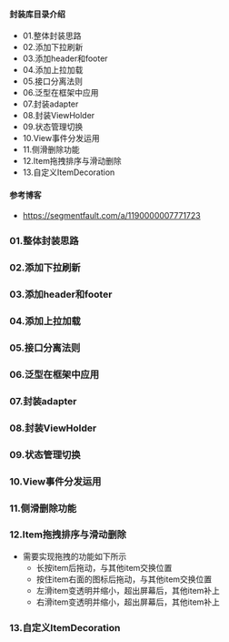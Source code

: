 #### 封装库目录介绍
- 01.整体封装思路
- 02.添加下拉刷新
- 03.添加header和footer
- 04.添加上拉加载
- 05.接口分离法则
- 06.泛型在框架中应用
- 07.封装adapter
- 08.封装ViewHolder
- 09.状态管理切换
- 10.View事件分发运用
- 11.侧滑删除功能
- 12.Item拖拽排序与滑动删除
- 13.自定义ItemDecoration



#### 参考博客
- https://segmentfault.com/a/1190000007771723


### 01.整体封装思路
### 02.添加下拉刷新
### 03.添加header和footer
### 04.添加上拉加载
### 05.接口分离法则
### 06.泛型在框架中应用
### 07.封装adapter
### 08.封装ViewHolder
### 09.状态管理切换
### 10.View事件分发运用
### 11.侧滑删除功能
### 12.Item拖拽排序与滑动删除
- 需要实现拖拽的功能如下所示
    - 长按item后拖动，与其他item交换位置
    - 按住item右面的图标后拖动，与其他item交换位置
    - 左滑item变透明并缩小，超出屏幕后，其他item补上
    - 右滑item变透明并缩小，超出屏幕后，其他item补上




### 13.自定义ItemDecoration
